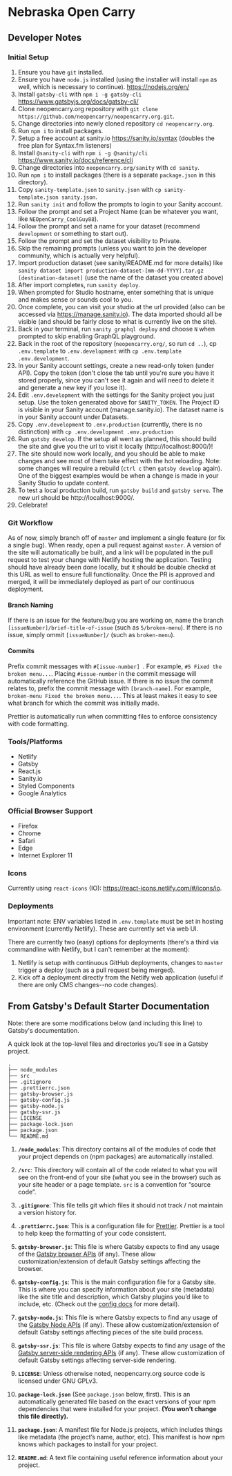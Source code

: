 # Nebraska Open Carry

## Developer Notes

### Initial Setup

1. Ensure you have `git` installed.
2. Ensure you have `node.js` installed (using the installer will install `npm` as well, which is necessary to continue). https://nodejs.org/en/
3. Install `gatsby-cli` with `npm i -g gatsby-cli` https://www.gatsbyjs.org/docs/gatsby-cli/
4. Clone neopencarry.org repository with `git clone https://github.com/neopencarry/neopencarry.org.git`.
5. Change directories into newly cloned repository `cd neopencarry.org`.
6. Run `npm i` to install packages.
7. Setup a free account at sanity.io https://sanity.io/syntax (doubles the free plan for Syntax.fm listeners)
8. Install `@sanity-cli` with `npm i -g @sanity/cli` https://www.sanity.io/docs/reference/cli
9. Change directories into `neopencarry.org/sanity` with `cd sanity`.
10. Run `npm i` to install packages (there is a separate `package.json` in this directory).
10. Copy `sanity-template.json` to `sanity.json` with `cp sanity-template.json sanity.json`.
10. Run `sanity init` and follow the prompts to login to your Sanity account.
11. Follow the prompt and set a Project Name (can be whatever you want, like `NEOpenCarry_CoolGuy88`).
12. Follow the prompt and set a name for your dataset (recommend `development` or something to start out).
13. Follow the prompt and set the dataset visibility to Private.
14. Skip the remaining prompts (unless you want to join the developer community, which is actually very helpful).
15. Import production dataset (see sanity/README.md for more details) like `sanity dataset import production-dataset-[mm-dd-YYYY].tar.gz [destination-dataset]` (use the name of the dataset you created above)
16. After import completes, run `sanity deploy`.
17. When prompted for Studio hostname, enter something that is unique and makes sense or sounds cool to you.
18. Once complete, you can visit your studio at the url provided (also can be accessed via https://manage.sanity.io). The data imported should all be visible (and should be fairly close to what is currently live on the site).
19. Back in your terminal, run `sanity graphql deploy` and choose `N` when prompted to skip enabling GraphQL playground.
20. Back in the root of the repository (`neopencarry.org/`, so run `cd ..`), cp `.env.template` to `.env.development` with `cp .env.template .env.development`.
21. In your Sanity account settings, create a new read-only token (under API). Copy the token (don't close the tab until you're sure you have it stored properly, since you can't see it again and will need to delete it and generate a new key if you lose it).
22. Edit `.env.development` with the settings for the Sanity project you just setup. Use the token generated above for `SANITY_TOKEN`. The Project ID is visible in your Sanity account (manage.sanity.io). The dataset name is in your Sanity account under Datasets.
23. Copy `.env.development` to `.env.production` (currently, there is no distinction) with `cp .env.development .env.production`
24. Run `gatsby develop`. If the setup all went as planned, this should build the site and give you the url to visit it locally (http://localhost:8000/)!
25. The site should now work locally, and you should be able to make changes and see most of them take effect with the hot reloading. Note: some changes will require a rebuild (`ctrl c` then `gatsby develop` again). One of the biggest examples would be when a change is made in your Sanity Studio to update content.
26. To test a local production build, run `gatsby build` and `gatsby serve`. The new url should be http://localhost:9000/.
27. Celebrate!

### Git Workflow

As of now, simply branch off of `master` and implement a single feature (or fix a single bug). When ready, open a pull request against `master`. A version of the site will automatically be built, and a link will be populated in the pull request to test your change with Netlify hosting the application. Testing should have already been done locally, but it should be double checkd at this URL as well to ensure full functionality. Once the PR is approved and merged, it will be immediately deployed as part of our continuous deployment.

#### Branch Naming

If there is an issue for the feature/bug you are working on, name the branch `[issueNumber]/brief-title-of-issue` (such as `5/broken-menu`). If there is no issue, simply ommit `[issueNumber]/` (such as `broken-menu`).

#### Commits

Prefix commit messages with `#[issue-number] `. For example, `#5 Fixed the broken menu...`. Placing `#issue-number` in the commit message will automatically reference the GitHub issue. If there is no issue the commit relates to, prefix the commit message with `[branch-name]`. For example, `broken-menu Fixed the broken menu...`. This at least makes it easy to see what branch for which the commit was initially made.

Prettier is automatically run when committing files to enforce consistency with code formatting.

### Tools/Platforms

* Netlify
* Gatsby
* React.js
* Sanity.io
* Styled Components
* Google Analytics

### Official Browser Support

* Firefox
* Chrome
* Safari
* Edge
* Internet Explorer 11

### Icons

Currently using `react-icons` (IO): https://react-icons.netlify.com/#/icons/io.

### Deployments

Important note: ENV variables listed in `.env.template` must be set in hosting environment (currently Netlify). These are currently set via web UI.

There are currently two (easy) options for deployments (there's a third via commandline with Netlify, but I can't remember at the moment):

1. Netlify is setup with continuous GitHub deployments, changes to `master` trigger a deploy (such as a pull request being merged).
2. Kick off a deployment directly from the Netlify web application (useful if there are only CMS changes--no code changes).

## From Gatsby's Default Starter Documentation

Note: there are some modifications below (and including this line) to Gatsby's documentation.

A quick look at the top-level files and directories you'll see in a Gatsby project.

    .
    ├── node_modules
    ├── src
    ├── .gitignore
    ├── .prettierrc.json
    ├── gatsby-browser.js
    ├── gatsby-config.js
    ├── gatsby-node.js
    ├── gatsby-ssr.js
    ├── LICENSE
    ├── package-lock.json
    ├── package.json
    └── README.md

1.  **`/node_modules`**: This directory contains all of the modules of code that your project depends on (npm packages) are automatically installed.

2.  **`/src`**: This directory will contain all of the code related to what you will see on the front-end of your site (what you see in the browser) such as your site header or a page template. `src` is a convention for “source code”.

3.  **`.gitignore`**: This file tells git which files it should not track / not maintain a version history for.

4.  **`.prettierrc.json`**: This is a configuration file for [Prettier](https://prettier.io/). Prettier is a tool to help keep the formatting of your code consistent.

5.  **`gatsby-browser.js`**: This file is where Gatsby expects to find any usage of the [Gatsby browser APIs](https://www.gatsbyjs.org/docs/browser-apis/) (if any). These allow customization/extension of default Gatsby settings affecting the browser.

6.  **`gatsby-config.js`**: This is the main configuration file for a Gatsby site. This is where you can specify information about your site (metadata) like the site title and description, which Gatsby plugins you’d like to include, etc. (Check out the [config docs](https://www.gatsbyjs.org/docs/gatsby-config/) for more detail).

7.  **`gatsby-node.js`**: This file is where Gatsby expects to find any usage of the [Gatsby Node APIs](https://www.gatsbyjs.org/docs/node-apis/) (if any). These allow customization/extension of default Gatsby settings affecting pieces of the site build process.

8.  **`gatsby-ssr.js`**: This file is where Gatsby expects to find any usage of the [Gatsby server-side rendering APIs](https://www.gatsbyjs.org/docs/ssr-apis/) (if any). These allow customization of default Gatsby settings affecting server-side rendering.

9.  **`LICENSE`**: Unless otherwise noted, neopencarry.org source code is licensed under GNU GPLv3.

10. **`package-lock.json`** (See `package.json` below, first). This is an automatically generated file based on the exact versions of your npm dependencies that were installed for your project. **(You won’t change this file directly).**

11. **`package.json`**: A manifest file for Node.js projects, which includes things like metadata (the project’s name, author, etc). This manifest is how npm knows which packages to install for your project.

12. **`README.md`**: A text file containing useful reference information about your project.